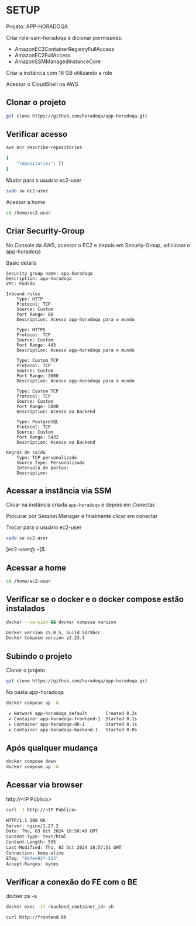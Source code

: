 # SETUP

Projeto: APP-HORADOQA

Criar role-ssm-horadoqa e dicionar permissões:

- AmazonEC2ContainerRegistryFullAccess
- AmazonEC2FullAccess
- AmazonSSMManagedInstanceCore

Criar a instância com 16 GB utilizando a role

Acessar o CloudShell na AWS

## Clonar o projeto

```bash
git clone https://github.com/horadoqa/app-horadoqa.git
```

## Verificar acesso

```bash
aws ecr describe-repositories

{
    "repositories": []
}
```

Mudar para o usuário ec2-user

```bash
sudo su ec2-user
```

Acessar a home

```bash
cd /home/ec2-user
```

## Criar Security-Group

No Console da AWS, acessar o EC2 e depois em Securiy-Group, adicionar o app-horadoqa

Basic details

    Security group name: app-horadoqa
    Description: app-horadoqa
    VPC: Padrão

    Inbound rules
        Type: HTTP
        Protocol: TCP
        Source: Custom
        Port Range: 80
        Description: Acesso app-horadoqa para o mundo
        
        Type: HTTPS
        Protocol: TCP
        Source: Custom
        Port Range: 443
        Description: Acesso app-horadoqa para o mundo

        Type: Custom TCP
        Protocol: TCP
        Source: Custom
        Port Range: 3000
        Description: Acesso app-horadoqa para o mundo
        
        Type: Custom TCP
        Protocol: TCP
        Source: Custom
        Port Range: 5000
        Description: Acesso ao Backend

        Type: PostgreSQL
        Protocol: TCP
        Source: Custom
        Port Range: 5432
        Description: Acesso ao Backend

    Regras de saída
        Type: TCP personalizado
        Source Type: Personalizado
        Intervalo de portas:
        Description:




## Acessar a instância via SSM

Clicar na instância criada `app-horadoqa` e depois em Conectar. 

Procurar por Session Manager e finalmente clicar em conectar

Trocar para o usuário ec2-user

```bash
sudo su ec2-user
```
[ec2-user@<IP PRIVADO> ~]$

## Acessar a home

```bash
cd /home/ec2-user
```

## Verificar se o docker e o docker compose estão instalados

```bash
docker --version && docker compose version

Docker version 25.0.5, build 5dc9bcc
Docker Compose version v2.23.3
```

## Subindo o projeto

Clonar o projeto

```bash
git clone https://github.com/horadoqa/app-horadoqa.git
```

Na pasta app-horadoqa

```bash
docker compose up -d

 ✔ Network app-horadoqa_default       Created 0.2s
 ✔ Container app-horadoqa-frontend-1  Started 0.1s
 ✔ Container app-horadoqa-db-1        Started 0.1s
 ✔ Container app-horadoqa-backend-1   Started 0.0s
```

## Após qualquer mudança

```bash
docker compose down
docker compose up -d
```

## Acessar via browser

http://<IP Público>

```bash
curl -I http://<IP Público>

HTTP/1.1 200 OK
Server: nginx/1.27.2
Date: Thu, 03 Oct 2024 18:58:40 GMT
Content-Type: text/html
Content-Length: 595
Last-Modified: Thu, 03 Oct 2024 18:57:51 GMT
Connection: keep-alive
ETag: "66fee92f-253"
Accept-Ranges: bytes
```

## Verificar a conexão do FE com o BE

docker ps -a

```bash
docker exec -it <backend_container_id> sh

curl http://frontend:80
```


